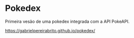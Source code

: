 # Pokedex

Primeira vesão de uma pokedex integrada com a API PokeAPI.

https://gabrielpereirabrito.github.io/pokedex/
